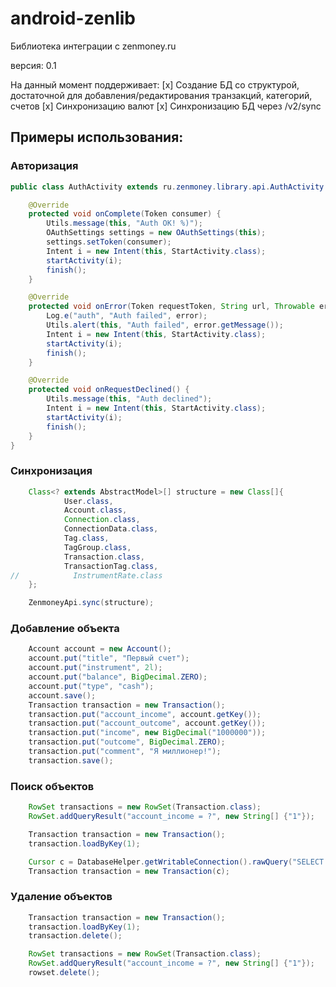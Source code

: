 android-zenlib
==============

Библиотека интеграции с zenmoney.ru

версия: 0.1

На данный момент поддерживает:
[x] Создание БД со структурой, достаточной для добавления/редактирования транзакций, категорий, счетов
[x] Синхронизацию валют
[x] Синхронизацию БД через /v2/sync

## Примеры использования: ##

### Авторизация ###
```java
public class AuthActivity extends ru.zenmoney.library.api.AuthActivity {

    @Override
    protected void onComplete(Token consumer) {
        Utils.message(this, "Auth OK! %)");
        OAuthSettings settings = new OAuthSettings(this);
        settings.setToken(consumer);
        Intent i = new Intent(this, StartActivity.class);
        startActivity(i);
        finish();
    }

    @Override
    protected void onError(Token requestToken, String url, Throwable error) {
        Log.e("auth", "Auth failed", error);
        Utils.alert(this, "Auth failed", error.getMessage());
        Intent i = new Intent(this, StartActivity.class);
        startActivity(i);
        finish();
    }

    @Override
    protected void onRequestDeclined() {
        Utils.message(this, "Auth declined");
        Intent i = new Intent(this, StartActivity.class);
        startActivity(i);
        finish();
    }
}

```

### Синхронизация ###
```java
    Class<? extends AbstractModel>[] structure = new Class[]{
            User.class,
            Account.class,
            Connection.class,
            ConnectionData.class,
            Tag.class,
            TagGroup.class,
            Transaction.class,
            TransactionTag.class,
//            InstrumentRate.class
    };

    ZenmoneyApi.sync(structure);
```

### Добавление объекта ###
```java
    Account account = new Account();
    account.put("title", "Первый счет");
    account.put("instrument", 2l);
    account.put("balance", BigDecimal.ZERO);
    account.put("type", "cash");
    account.save();
    Transaction transaction = new Transaction();
    transaction.put("account_income", account.getKey());
    transaction.put("account_outcome", account.getKey());
    transaction.put("income", new BigDecimal("1000000"));
    transaction.put("outcome", BigDecimal.ZERO);
    transaction.put("comment", "Я миллионер!");
    transaction.save();
```

### Поиск объектов ###
```java
    RowSet transactions = new RowSet(Transaction.class);
    RowSet.addQueryResult("account_income = ?", new String[] {"1"});
```

```java
    Transaction transaction = new Transaction();
    transaction.loadByKey(1);
```

```java
    Cursor c = DatabaseHelper.getWritableConnection().rawQuery("SELECT * FROM `transaction` WHERE _id = 1");
    Transaction transaction = new Transaction(c);
```

### Удаление объектов ###
```java
    Transaction transaction = new Transaction();
    transaction.loadByKey(1);
    transaction.delete();
```

```java
    RowSet transactions = new RowSet(Transaction.class);
    RowSet.addQueryResult("account_income = ?", new String[] {"1"});
    rowset.delete();
```


